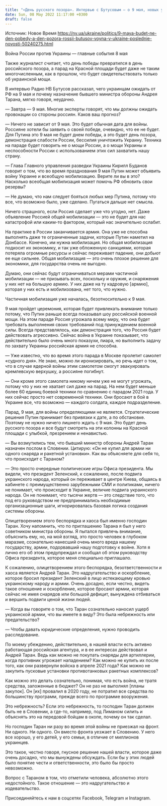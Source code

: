 ```yaml
---
title: "«День русского позора». Интервью с Бутусовым — о 9 мая, новых угрозах из РФ и назначении послом «не достойного» экс-министра обороны"
date: Sun, 08 May 2022 11:17:00 +0300
draft: false
---
```

Источник: Новое Время https://nv.ua/ukraine/politics/9-maya-budet-ne-den-pobedy-a-den-pozora-rossii-butusov-voyna-v-ukraine-poslednie-novosti-50240275.html


Война России против Украины — главные события 8 мая

Также журналист считает, что день победы превратился в день российского позора, а парад на Красной площади будет даже не таким многочисленным, как в прошлом, что будет свидетельствовать только об украинской мощи.

В интервью Радио НВ Бутусов рассказал, чего украинцам ожидать от РФ на 9 мая и почему назначение бывшего министра обороны Андрея Тарана, мягко говоря, неудачно.

— Завтра — 9 мая. Многие эксперты говорят, что мы должны ожидать провокации со стороны россиян. Каков ваш прогноз?

— Ничего не зависит от 9 мая. Это будет обычная дата для войны. Россияне хотели бы заявить о своей победе, очевидно, что ее не будет. Для Путина это 9 мая не будет днем победы, а это будет день позора, демонстрация слабости России, бессилия уничтожить Украину. Техника на параде будет говорить не о мощи России, а о мощи Украины и неспособности России с использованием этих сил захватить нашу страну.

— Глава Главного управления разведки Украины Кирилл Буданов говорит о том, что во время празднования 9 мая Путин может объявить войну Украине и всеобщую мобилизацию. Верите ли вы в это? Насколько всеобщая мобилизация может помочь РФ обновить свои резервы?

— Не думаю, что нам следует бояться любых мер Путина, потому что все, что возможно было, уже сделано. Пугаться дальше нет смысла.

Ничего страшного, если Россия сделает уже что угодно, нет. Даже объявление Россией общей мобилизации — это не будет для нас катастрофой или каким-то фактором, который нас значительно ослабит.

На практике в России заканчивается армия. Она уже не способна выполнять даже те ограниченные задачи, которые Путин наметил на Донбассе. Конечно, им нужна мобилизация. Но общая мобилизация подкосит их экономику, и так уже обложенную санкциями, которая потеряла огромные ресурсы и сейчас переживает падение, они добьют ее еще сильнее. Общая мобилизация — это очень плохое решение для экономики, для государства очень не выгодно.

Думаю, они сейчас будут ограничиваться мерами частичной мобилизации — не призывать всех, поскольку и оружия, и снаряжения у них нет на большую армию. У них даже на ту кадровую [армию], которая у них есть и мобилизована, нет того, что нужно.

Частичная мобилизация уже началась, безотносительно к 9 мая.

9 мая пройдет церемония, которая будет привлекать внимание только потому, что Путин раньше всегда показывал шоу российской военной мощи. На этом параде Россия угрожала всему миру, что она будет требовать выполнения своих требований под принуждением военной силы. Всегда представлялось, как демонстрация того, что Россия будет действовать агрессивно. Сейчас война в Украине показывает, что действительно было очень много показухи, пиара, но выполнить задачу по захвату Украины российская армия не способна.

— Уже известно, что во время этого парада в Москве пролетит самолет «судного дня». Не знаю, можно ли иронизировать, но речь идет о том, что в случае ядерной войны этим самолетом смогут эвакуировать кремлевскую верхушку, а россияне погибнут.

— Они кроме этого самолета никому ничем уже не могут угрожать, потому что у них не хватает сил даже на парад. На нем будет меньше более 60 единиц боевой техники по сравнению с парадом 2021 года. У них сейчас просто нет современной техники. Они бросают в бой в Украине все, что возможно — каждого солдата, каждое подразделение.

Парад, 9 мая, для войны определяющими не является. Стратегические решения Путин принимает без привязки к дате, а по обстановке. Поэтому не нужно ничего лишнего ждать с 9 мая. Это будет день русского позора и все будут смотреть на эти колонны на Красной площади с улыбкой, презрением и ненавистью.

— Вы возмутились тем, что бывший министр обороны Андрей Таран назначен послом в Словении. Цитирую: «Он не купил для армии ни одного снаряда и ракетной установки». Как вы объясняете для себя то, что происходит с Тараном?

— Это просто очередные политические игры Офиса президента. Мы видели, что президент Зеленский, к сожалению, после подвига украинского народа, который он переживает в центре Киева, общаясь в кабинете с преимущественно зарубежными СМИ и политиками, ничего не понимает, что происходит в Украине, величие подвига украинского народа. Он не понимает, что тысячи жертв — это следствие того, что под его руководством не предпринимались необходимые организационные шаги, игнорировалась базовая логика создания системы обороны.

Олицетворением этого беспорядка и хаоса был именно господин Таран. Хочу напомнить, что по приглашению Тарана я был у него советником министра обороны. Я пытался привлечь внимание, объяснить ему, но, на мой взгляд, это просто человек в глубоком маразме, сознательно нанесший очень много вреда нашему государству, армии, подорвавший нашу подготовку к войне. Хотя я лично его об этом предупреждал и сообщал об этом руководству Офиса президента, которое меня специально приглашало.

К сожалению, олицетворением этого беспорядка, безответственности и хаоса является Андрей Таран. Это надругательство и оскорбление, которое бросил президент Зеленский в лицо истекающему кровью украинскому народу и армии. Очень досадно, если честно, видеть такое отношение и оскорбление, которое бросают армии, которая сейчас не имея снарядов или большой дефицит, вынуждена отбиваться и вершить подвиги ценой жизни людей.

— Когда вы говорите о том, что Таран сознательно наносил ущерб украинской армии, что вы имеете в виду? Это была небрежность или предательство?

— Чтобы давать юридические определения, нужно проводить расследование.

По моему убеждению, действительно, в нашей власти есть активно работающая российская агентура, и в ее интересах действовал и Андрей Таран. Ведь как можно не покупать снаряды для артиллерии, когда противник угрожает нападением? Как можно не купить их после того, как они развернули войска в апреле 2021 года? Как можно не закупить пусковые установки противотанковых ракетных комплексов?

Как можно это делать сознательно, понимая, что есть война, не тратя средства, заложенные в бюджет? Он не раз не выполнял [планы закупок]. Он [их] провалил в 2020 году, не потратил все средства по большинству программ, прежде всего по программе вооружения.

Это небрежность? Если это небрежность, то господин Таран должен быть не в Словении, а где-то, например, под Лиманом силить и объяснять это на передовой бойцам в окопе, почему он так сделал.

Но господин Таран ни разу во время этой войны не приезжал на фронт. Ни одного. Ни одного. Он вместо фронта уезжает в Словению. У него все хорошо, у его детей, у его семьи, в отличие от миллионов украинцев.

Это такое, честно говоря, гнусное решение нашей власти, которое даже очень досадно, что мы вынуждены обсуждать. Если бы у этих людей было понятие чести и ответственности, это было бы просто невозможно.

Вопрос с Тараном в том, что отметили человека, абсолютно этого недостойного. Такое отношение — это надругательство и издевательство.

Присоединяйтесь к нам в соцсетях Facebook, Telegram и Instagram.
